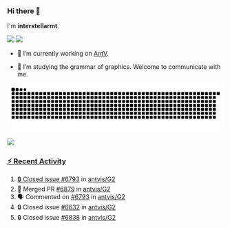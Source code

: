 ### Hi there 👋

I'm **interstellarmt**.

[![](https://img.shields.io/endpoint?url=https://awards.antv.vision/interstellarmt-g2-contributor.json)](https://github.com/antvis/g2)
[![](https://img.shields.io/endpoint?url=https://awards.antv.vision/interstellarmt-gpt-vis-contributor.json)](https://github.com/antvis/gpt-vis)

- 🔭 I’m currently working on [AntV](https://github.com/antvis).

- 📖 I’m studying the grammar of graphics. Welcome to communicate with me.

![](https://raw.githubusercontent.com/interstellarmt/interstellarmt/refs/heads/output/github-contribution-grid-snake.svg)
<div>
  <a href="https://github.com/interstellarmt">
  <img height="180em" src="https://github-readme-stats-eight-theta.vercel.app/api?username=interstellarmt&show_icons=true&include_all_commits=true&count_private=true&theme=tokyonight"/>
</div>
    
### :zap: Recent Activity

<!--START_SECTION:activity-->
1. 🔒 Closed issue [#6793](https://github.com/antvis/G2/issues/6793) in [antvis/G2](https://github.com/antvis/G2)
2. 🎉 Merged PR [#6879](https://github.com/antvis/G2/pull/6879) in [antvis/G2](https://github.com/antvis/G2)
3. 🗣 Commented on [#6793](https://github.com/antvis/G2/issues/6793#issuecomment-2889421554) in [antvis/G2](https://github.com/antvis/G2)
4. 🔒 Closed issue [#6632](https://github.com/antvis/G2/issues/6632) in [antvis/G2](https://github.com/antvis/G2)
5. 🔒 Closed issue [#6838](https://github.com/antvis/G2/issues/6838) in [antvis/G2](https://github.com/antvis/G2)
<!--END_SECTION:activity-->

